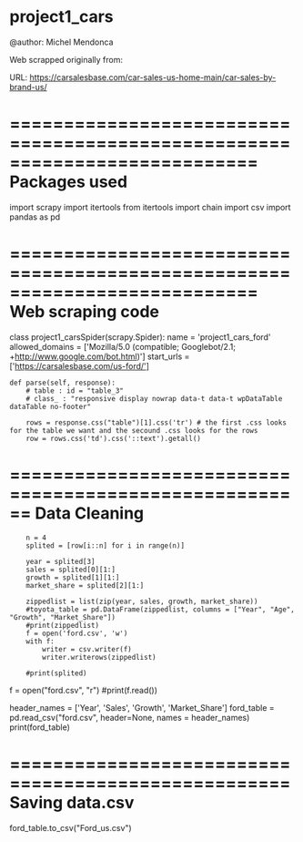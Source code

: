 # project1_cars

@author: Michel Mendonca

Web scrapped originally from:

URL: https://carsalesbase.com/car-sales-us-home-main/car-sales-by-brand-us/

===========================================================================
Packages used
===========================================================================

import scrapy
import itertools
from itertools import chain
import csv
import pandas as pd

===========================================================================
Web scraping code 
===========================================================================

class project1_carsSpider(scrapy.Spider):
    name = 'project1_cars_ford'
    allowed_domains = ['Mozilla/5.0 (compatible; Googlebot/2.1; +http://www.google.com/bot.html)']
    start_urls = ['https://carsalesbase.com/us-ford/']

    def parse(self, response):
        # table : id = "table_3"
        # class_ : "responsive display nowrap data-t data-t wpDataTable dataTable no-footer"

        rows = response.css("table")[1].css('tr') # the first .css looks for the table we want and the secound .css looks for the rows
        row = rows.css('td').css('::text').getall()
       
======================================================
Data Cleaning
======================================================
        n = 4
        splited = [row[i::n] for i in range(n)]

        year = splited[3]
        sales = splited[0][1:]
        growth = splited[1][1:]
        market_share = splited[2][1:]

        zippedlist = list(zip(year, sales, growth, market_share))
        #toyota_table = pd.DataFrame(zippedlist, columns = ["Year", "Age", "Growth", "Market_Share"])
        #print(zippedlist)
        f = open('ford.csv', 'w')
        with f:
            writer = csv.writer(f)
            writer.writerows(zippedlist)

        #print(splited)
        
f = open("ford.csv", "r")
#print(f.read())

header_names = ['Year', 'Sales', 'Growth', 'Market_Share']
ford_table = pd.read_csv("ford.csv", header=None, names = header_names)
print(ford_table)

====================================================
Saving data.csv
====================================================

ford_table.to_csv("Ford_us.csv")




